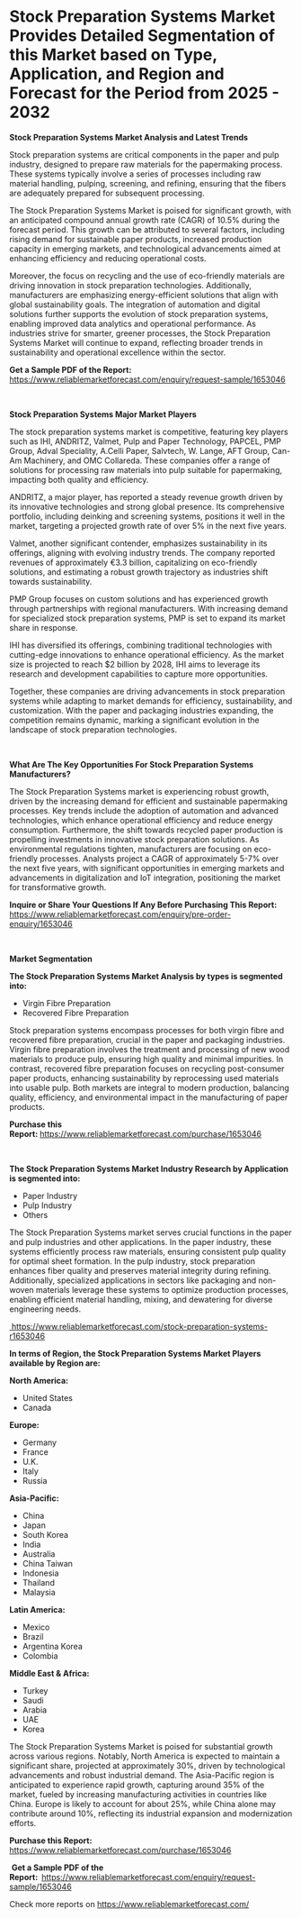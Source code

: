 <p><h1>Stock Preparation Systems Market Provides Detailed Segmentation of this Market based on Type, Application, and Region and Forecast for the Period from 2025 - 2032</h1></p><p><strong>Stock Preparation Systems Market Analysis and Latest Trends</strong></p>
<p><p>Stock preparation systems are critical components in the paper and pulp industry, designed to prepare raw materials for the papermaking process. These systems typically involve a series of processes including raw material handling, pulping, screening, and refining, ensuring that the fibers are adequately prepared for subsequent processing.</p><p>The Stock Preparation Systems Market is poised for significant growth, with an anticipated compound annual growth rate (CAGR) of 10.5% during the forecast period. This growth can be attributed to several factors, including rising demand for sustainable paper products, increased production capacity in emerging markets, and technological advancements aimed at enhancing efficiency and reducing operational costs. </p><p>Moreover, the focus on recycling and the use of eco-friendly materials are driving innovation in stock preparation technologies. Additionally, manufacturers are emphasizing energy-efficient solutions that align with global sustainability goals. The integration of automation and digital solutions further supports the evolution of stock preparation systems, enabling improved data analytics and operational performance. As industries strive for smarter, greener processes, the Stock Preparation Systems Market will continue to expand, reflecting broader trends in sustainability and operational excellence within the sector.</p></p>
<p><strong>Get a Sample PDF of the Report:&nbsp;</strong> <a href="https://www.reliablemarketforecast.com/enquiry/request-sample/1653046?utm_campaign=2739&utm_medium=2&utm_source=Github&utm_content=ia&utm_term=08032025&utm_id=stock-preparation-systems">https://www.reliablemarketforecast.com/enquiry/request-sample/1653046</a></p>
<p>&nbsp;</p>
<p><strong>Stock Preparation Systems Major Market Players</strong></p>
<p><p>The stock preparation systems market is competitive, featuring key players such as IHI, ANDRITZ, Valmet, Pulp and Paper Technology, PAPCEL, PMP Group, Adval Speciality, A.Celli Paper, Salvtech, W. Lange, AFT Group, Can-Am Machinery, and OMC Collareda. These companies offer a range of solutions for processing raw materials into pulp suitable for papermaking, impacting both quality and efficiency.</p><p>ANDRITZ, a major player, has reported a steady revenue growth driven by its innovative technologies and strong global presence. Its comprehensive portfolio, including deinking and screening systems, positions it well in the market, targeting a projected growth rate of over 5% in the next five years.</p><p>Valmet, another significant contender, emphasizes sustainability in its offerings, aligning with evolving industry trends. The company reported revenues of approximately €3.3 billion, capitalizing on eco-friendly solutions, and estimating a robust growth trajectory as industries shift towards sustainability.</p><p>PMP Group focuses on custom solutions and has experienced growth through partnerships with regional manufacturers. With increasing demand for specialized stock preparation systems, PMP is set to expand its market share in response.</p><p>IHI has diversified its offerings, combining traditional technologies with cutting-edge innovations to enhance operational efficiency. As the market size is projected to reach $2 billion by 2028, IHI aims to leverage its research and development capabilities to capture more opportunities.</p><p>Together, these companies are driving advancements in stock preparation systems while adapting to market demands for efficiency, sustainability, and customization. With the paper and packaging industries expanding, the competition remains dynamic, marking a significant evolution in the landscape of stock preparation technologies.</p></p>
<p>&nbsp;</p>
<p><strong>What Are The Key Opportunities For Stock Preparation Systems Manufacturers?</strong></p>
<p><p>The Stock Preparation Systems market is experiencing robust growth, driven by the increasing demand for efficient and sustainable papermaking processes. Key trends include the adoption of automation and advanced technologies, which enhance operational efficiency and reduce energy consumption. Furthermore, the shift towards recycled paper production is propelling investments in innovative stock preparation solutions. As environmental regulations tighten, manufacturers are focusing on eco-friendly processes. Analysts project a CAGR of approximately 5-7% over the next five years, with significant opportunities in emerging markets and advancements in digitalization and IoT integration, positioning the market for transformative growth.</p></p>
<p><strong>Inquire or Share Your Questions If Any Before Purchasing This Report:</strong> <a href="https://www.reliablemarketforecast.com/enquiry/pre-order-enquiry/1653046?utm_campaign=2739&utm_medium=2&utm_source=Github&utm_content=ia&utm_term=08032025&utm_id=stock-preparation-systems">https://www.reliablemarketforecast.com/enquiry/pre-order-enquiry/1653046</a></p>
<p>&nbsp;</p>
<p><strong>Market Segmentation</strong></p>
<p><strong>The Stock Preparation Systems Market Analysis by types is segmented into:</strong></p>
<p><ul><li>Virgin Fibre Preparation</li><li>Recovered Fibre Preparation</li></ul></p>
<p><p>Stock preparation systems encompass processes for both virgin fibre and recovered fibre preparation, crucial in the paper and packaging industries. Virgin fibre preparation involves the treatment and processing of new wood materials to produce pulp, ensuring high quality and minimal impurities. In contrast, recovered fibre preparation focuses on recycling post-consumer paper products, enhancing sustainability by reprocessing used materials into usable pulp. Both markets are integral to modern production, balancing quality, efficiency, and environmental impact in the manufacturing of paper products.</p></p>
<p><strong>Purchase this Report:&nbsp;</strong><a href="https://www.reliablemarketforecast.com/purchase/1653046?utm_campaign=2739&utm_medium=2&utm_source=Github&utm_content=ia&utm_term=08032025&utm_id=stock-preparation-systems">https://www.reliablemarketforecast.com/purchase/1653046</a></p>
<p>&nbsp;</p>
<p><strong>The Stock Preparation Systems Market Industry Research by Application is segmented into:</strong></p>
<p><ul><li>Paper Industry</li><li>Pulp Industry</li><li>Others</li></ul></p>
<p><p>The Stock Preparation Systems market serves crucial functions in the paper and pulp industries and other applications. In the paper industry, these systems efficiently process raw materials, ensuring consistent pulp quality for optimal sheet formation. In the pulp industry, stock preparation enhances fiber quality and preserves material integrity during refining. Additionally, specialized applications in sectors like packaging and non-woven materials leverage these systems to optimize production processes, enabling efficient material handling, mixing, and dewatering for diverse engineering needs.</p></p>
<p><a href="https://www.reliablemarketforecast.com/stock-preparation-systems-r1653046?utm_campaign=2739&utm_medium=2&utm_source=Github&utm_content=ia&utm_term=08032025&utm_id=stock-preparation-systems">&nbsp;https://www.reliablemarketforecast.com/stock-preparation-systems-r1653046</a></p>
<p><strong>In terms of Region, the Stock Preparation Systems Market Players available by Region are:</strong></p>
<p>
    <p> <strong> North America: </strong>
        <ul>
            <li>United States</li>
            <li>Canada</li>
        </ul>
        </p> 
    <p> <strong> Europe: </strong>
        <ul>
            <li>Germany</li>
            <li>France</li>
            <li>U.K.</li>
            <li>Italy</li>
            <li>Russia</li>
        </ul>
        </p> 
    <p> <strong> Asia-Pacific: </strong>
        <ul>
            <li>China</li>
            <li>Japan</li>
            <li>South Korea</li>
            <li>India</li>
            <li>Australia</li>
            <li>China Taiwan</li>
            <li>Indonesia</li>
            <li>Thailand</li>
            <li>Malaysia</li>
        </ul>
        </p> 
    <p> <strong> Latin America: </strong>
        <ul>
            <li>Mexico</li>
            <li>Brazil</li>
            <li>Argentina Korea</li>
            <li>Colombia</li>
        </ul>
        </p> 
    <p> <strong> Middle East & Africa: </strong>
        <ul>
            <li>Turkey</li>
            <li>Saudi</li>
            <li>Arabia</li>
            <li>UAE</li>
            <li>Korea</li>
        </ul>
    </p>
    </p>
<p><p>The Stock Preparation Systems Market is poised for substantial growth across various regions. Notably, North America is expected to maintain a significant share, projected at approximately 30%, driven by technological advancements and robust industrial demand. The Asia-Pacific region is anticipated to experience rapid growth, capturing around 35% of the market, fueled by increasing manufacturing activities in countries like China. Europe is likely to account for about 25%, while China alone may contribute around 10%, reflecting its industrial expansion and modernization efforts.</p></p>
<p><strong>Purchase this Report: </strong><a href="https://www.reliablemarketforecast.com/purchase/1653046?utm_campaign=2739&utm_medium=2&utm_source=Github&utm_content=ia&utm_term=08032025&utm_id=stock-preparation-systems">https://www.reliablemarketforecast.com/purchase/1653046</a></p>
<p>&nbsp;<strong>Get a Sample PDF of the Report:&nbsp;&nbsp;</strong><a href="https://www.reliablemarketforecast.com/enquiry/request-sample/1653046?utm_campaign=2739&utm_medium=2&utm_source=Github&utm_content=ia&utm_term=08032025&utm_id=stock-preparation-systems">https://www.reliablemarketforecast.com/enquiry/request-sample/1653046</a></p>
<p><strong></strong></p>
<p>Check more reports on <a href="https://www.reliablemarketforecast.com/?utm_campaign=2739&utm_medium=2&utm_source=Github&utm_content=ia&utm_term=08032025&utm_id=stock-preparation-systems">https://www.reliablemarketforecast.com/</a></p>